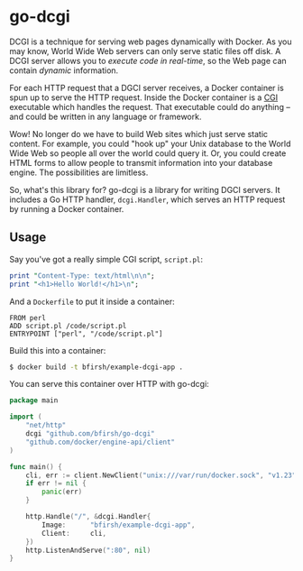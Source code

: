 # go-dcgi

DCGI is a technique for serving web pages dynamically with Docker. As you may know, World Wide Web servers can only serve static files off disk. A DCGI server allows you to *execute code in real-time*, so the Web page can contain *dynamic* information.

For each HTTP request that a DGCI server receives, a Docker container is spun up to serve the HTTP request. Inside the Docker container is a [CGI](https://en.wikipedia.org/wiki/Common_Gateway_Interface) executable which handles the request. That executable could do anything – and could be written in any language or framework.

Wow! No longer do we have to build Web sites which just serve static content. For example, you could "hook up" your Unix database to the World Wide Web so people all over the world could query it. Or, you could create HTML forms to allow people to transmit information into your database engine. The possibilities are limitless.

So, what's this library for? go-dcgi is a library for writing DGCI servers. It includes a Go HTTP handler, `dcgi.Handler`, which serves an HTTP request by running a Docker container.

## Usage

Say you've got a really simple CGI script, `script.pl`:

```perl
print "Content-Type: text/html\n\n";
print "<h1>Hello World!</h1>\n";
```

And a `Dockerfile` to put it inside a container:

```
FROM perl
ADD script.pl /code/script.pl
ENTRYPOINT ["perl", "/code/script.pl"]
```

Build this into a container:

```bash
$ docker build -t bfirsh/example-dcgi-app .
```

You can serve this container over HTTP with go-dcgi:

```go
package main

import (
	"net/http"
	dcgi "github.com/bfirsh/go-dcgi"
	"github.com/docker/engine-api/client"
)

func main() {
	cli, err := client.NewClient("unix:///var/run/docker.sock", "v1.23", nil, nil)
	if err != nil {
		panic(err)
	}

	http.Handle("/", &dcgi.Handler{
		Image:      "bfirsh/example-dcgi-app",
		Client:     cli,
	})
	http.ListenAndServe(":80", nil)
}
```

